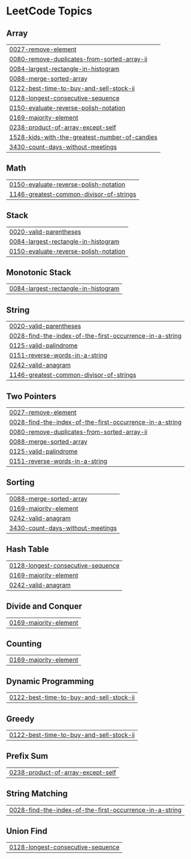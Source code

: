 
<!---LeetCode Topics Start-->
# LeetCode Topics
## Array
|  |
| ------- |
| [0027-remove-element](https://github.com/dingtianding/Leetcode/tree/master/0027-remove-element) |
| [0080-remove-duplicates-from-sorted-array-ii](https://github.com/dingtianding/Leetcode/tree/master/0080-remove-duplicates-from-sorted-array-ii) |
| [0084-largest-rectangle-in-histogram](https://github.com/dingtianding/Leetcode/tree/master/0084-largest-rectangle-in-histogram) |
| [0088-merge-sorted-array](https://github.com/dingtianding/Leetcode/tree/master/0088-merge-sorted-array) |
| [0122-best-time-to-buy-and-sell-stock-ii](https://github.com/dingtianding/Leetcode/tree/master/0122-best-time-to-buy-and-sell-stock-ii) |
| [0128-longest-consecutive-sequence](https://github.com/dingtianding/Leetcode/tree/master/0128-longest-consecutive-sequence) |
| [0150-evaluate-reverse-polish-notation](https://github.com/dingtianding/Leetcode/tree/master/0150-evaluate-reverse-polish-notation) |
| [0169-majority-element](https://github.com/dingtianding/Leetcode/tree/master/0169-majority-element) |
| [0238-product-of-array-except-self](https://github.com/dingtianding/Leetcode/tree/master/0238-product-of-array-except-self) |
| [1528-kids-with-the-greatest-number-of-candies](https://github.com/dingtianding/Leetcode/tree/master/1528-kids-with-the-greatest-number-of-candies) |
| [3430-count-days-without-meetings](https://github.com/dingtianding/Leetcode/tree/master/3430-count-days-without-meetings) |
## Math
|  |
| ------- |
| [0150-evaluate-reverse-polish-notation](https://github.com/dingtianding/Leetcode/tree/master/0150-evaluate-reverse-polish-notation) |
| [1146-greatest-common-divisor-of-strings](https://github.com/dingtianding/Leetcode/tree/master/1146-greatest-common-divisor-of-strings) |
## Stack
|  |
| ------- |
| [0020-valid-parentheses](https://github.com/dingtianding/Leetcode/tree/master/0020-valid-parentheses) |
| [0084-largest-rectangle-in-histogram](https://github.com/dingtianding/Leetcode/tree/master/0084-largest-rectangle-in-histogram) |
| [0150-evaluate-reverse-polish-notation](https://github.com/dingtianding/Leetcode/tree/master/0150-evaluate-reverse-polish-notation) |
## Monotonic Stack
|  |
| ------- |
| [0084-largest-rectangle-in-histogram](https://github.com/dingtianding/Leetcode/tree/master/0084-largest-rectangle-in-histogram) |
## String
|  |
| ------- |
| [0020-valid-parentheses](https://github.com/dingtianding/Leetcode/tree/master/0020-valid-parentheses) |
| [0028-find-the-index-of-the-first-occurrence-in-a-string](https://github.com/dingtianding/Leetcode/tree/master/0028-find-the-index-of-the-first-occurrence-in-a-string) |
| [0125-valid-palindrome](https://github.com/dingtianding/Leetcode/tree/master/0125-valid-palindrome) |
| [0151-reverse-words-in-a-string](https://github.com/dingtianding/Leetcode/tree/master/0151-reverse-words-in-a-string) |
| [0242-valid-anagram](https://github.com/dingtianding/Leetcode/tree/master/0242-valid-anagram) |
| [1146-greatest-common-divisor-of-strings](https://github.com/dingtianding/Leetcode/tree/master/1146-greatest-common-divisor-of-strings) |
## Two Pointers
|  |
| ------- |
| [0027-remove-element](https://github.com/dingtianding/Leetcode/tree/master/0027-remove-element) |
| [0028-find-the-index-of-the-first-occurrence-in-a-string](https://github.com/dingtianding/Leetcode/tree/master/0028-find-the-index-of-the-first-occurrence-in-a-string) |
| [0080-remove-duplicates-from-sorted-array-ii](https://github.com/dingtianding/Leetcode/tree/master/0080-remove-duplicates-from-sorted-array-ii) |
| [0088-merge-sorted-array](https://github.com/dingtianding/Leetcode/tree/master/0088-merge-sorted-array) |
| [0125-valid-palindrome](https://github.com/dingtianding/Leetcode/tree/master/0125-valid-palindrome) |
| [0151-reverse-words-in-a-string](https://github.com/dingtianding/Leetcode/tree/master/0151-reverse-words-in-a-string) |
## Sorting
|  |
| ------- |
| [0088-merge-sorted-array](https://github.com/dingtianding/Leetcode/tree/master/0088-merge-sorted-array) |
| [0169-majority-element](https://github.com/dingtianding/Leetcode/tree/master/0169-majority-element) |
| [0242-valid-anagram](https://github.com/dingtianding/Leetcode/tree/master/0242-valid-anagram) |
| [3430-count-days-without-meetings](https://github.com/dingtianding/Leetcode/tree/master/3430-count-days-without-meetings) |
## Hash Table
|  |
| ------- |
| [0128-longest-consecutive-sequence](https://github.com/dingtianding/Leetcode/tree/master/0128-longest-consecutive-sequence) |
| [0169-majority-element](https://github.com/dingtianding/Leetcode/tree/master/0169-majority-element) |
| [0242-valid-anagram](https://github.com/dingtianding/Leetcode/tree/master/0242-valid-anagram) |
## Divide and Conquer
|  |
| ------- |
| [0169-majority-element](https://github.com/dingtianding/Leetcode/tree/master/0169-majority-element) |
## Counting
|  |
| ------- |
| [0169-majority-element](https://github.com/dingtianding/Leetcode/tree/master/0169-majority-element) |
## Dynamic Programming
|  |
| ------- |
| [0122-best-time-to-buy-and-sell-stock-ii](https://github.com/dingtianding/Leetcode/tree/master/0122-best-time-to-buy-and-sell-stock-ii) |
## Greedy
|  |
| ------- |
| [0122-best-time-to-buy-and-sell-stock-ii](https://github.com/dingtianding/Leetcode/tree/master/0122-best-time-to-buy-and-sell-stock-ii) |
## Prefix Sum
|  |
| ------- |
| [0238-product-of-array-except-self](https://github.com/dingtianding/Leetcode/tree/master/0238-product-of-array-except-self) |
## String Matching
|  |
| ------- |
| [0028-find-the-index-of-the-first-occurrence-in-a-string](https://github.com/dingtianding/Leetcode/tree/master/0028-find-the-index-of-the-first-occurrence-in-a-string) |
## Union Find
|  |
| ------- |
| [0128-longest-consecutive-sequence](https://github.com/dingtianding/Leetcode/tree/master/0128-longest-consecutive-sequence) |
<!---LeetCode Topics End-->
